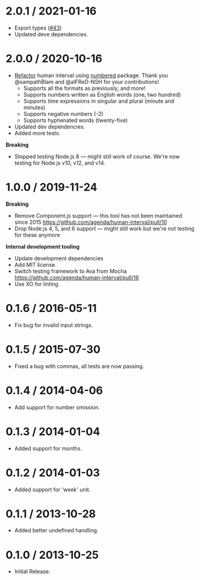 2.0.1 / 2021-01-16
==================

* Export types ([#43](https://github.com/agenda/human-interval/pull/43))
* Updated deve dependencies.

2.0.0 / 2020-10-16
==================

* [Refactor](https://github.com/agenda/human-interval/pull/37) human interval using [numbered](https://www.npmjs.com/package/numbered) package. Thank you @sampathBlam and @alFReD-NSH for your contributions!
  - Supports all the formats as previously, and more!
  - Supports numbers written as English words (one, two hundred)
  - Supports time expressions in singular and plural (minute and minutes)
  - Supports negative numbers (-2)
  - Supports hyphenated words (twenty-five)
* Updated dev dependencies.
* Added more tests.

**Breaking**

* Stopped testing Node.js 8 — might still work of course. We're now testing for Node.js v10, v12, and v14.

1.0.0 / 2019-11-24
==================

**Breaking**

* Remove Component.js support — this tool has not been maintained since 2015 https://github.com/agenda/human-interval/pull/10
* Drop Node.js 4, 5, and 6 support — might still work but we're not testing for these anymore

**Internal development tooling**

* Update development dependencies
* Add MIT license
* Switch testing framework to Ava from Mocha https://github.com/agenda/human-interval/pull/16
* Use XO for linting

0.1.6 / 2016-05-11
==================

* Fix bug for invalid input strings.

0.1.5 / 2015-07-30
==================

* Fixed a bug with commas, all tests are now passing.

0.1.4 / 2014-04-06
==================

* Add support for number omission.

0.1.3 / 2014-01-04
==================

* Added support for months.

0.1.2 / 2014-01-03
==================

* Added support for 'week' unit.

0.1.1 / 2013-10-28
==================

* Added better undefined handling.

0.1.0 / 2013-10-25
==================

* Initial Release.
